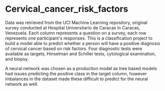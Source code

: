 # Cervical_cancer_risk_factors
Data was retrieved from the UCI Machine Learning repository, original survey conducted at Hospital Universitario de Caracas in Caracas, Venezuela. Each column represents a question on a survey, each row represents one participant's responses. This is a classification project to build a model able to predict whether a person will have a positive diagnosis of cervical cancer based on risk factors. Four diagnostic tests were available as targets, Hinselman and Schiller tests, cytological examination, and biopsy. 

A neural network was chosen as a production model as tree based models had issues predicting the positive class in the target column, however imbalances in the dataset made these difficult to predict for the neural network as well.
